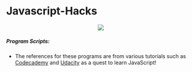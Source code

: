 # Javascript-Hacks

<p align= center>
<img src ="http://www.b2bweb.fr/wp-content/uploads/js-logo-badge-256.png">
</p>

##### Program Scripts:
- The references for these programs are from various tutorials such as [Codecademy](https://www.codecademy.com/learn) and [Udacity](https://www.udacity.com) as a quest to learn JavaScript!
